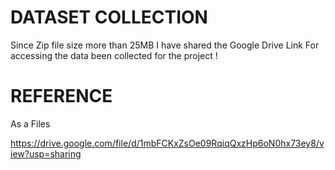 # DATASET COLLECTION
Since Zip file size more than 25MB I have shared the Google Drive Link For accessing the data been collected for the project !

# REFERENCE
As a Files

https://drive.google.com/file/d/1mbFCKxZsOe09RqiqQxzHp6oN0hx73ey8/view?usp=sharing
